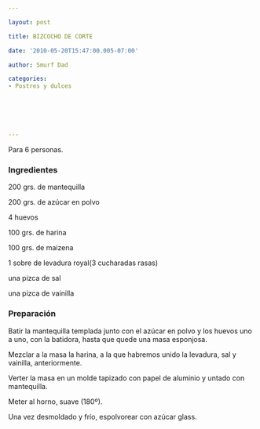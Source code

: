 ```yaml
---

layout: post

title: BIZCOCHO DE CORTE

date: '2010-05-20T15:47:00.005-07:00'

author: Smurf Dad

categories:
- Postres y dulces






---
```


Para 6 personas.

<h3>Ingredientes</h3>

200 grs. de mantequilla

200 grs. de azúcar en polvo

4 huevos

100 grs. de harina

100 grs. de maizena

1 sobre de levadura royal(3 cucharadas rasas)

una pizca de sal

una pizca de vainilla

<h3>Preparación</h3>

Batir la mantequilla templada junto con el azúcar en polvo y los huevos uno a uno, con la batidora, hasta que quede una masa esponjosa.

Mezclar a la masa la harina, a la que habremos unido la levadura, sal y vainilla, anteriormente.

Verter la masa en un molde tapizado con papel de aluminio y untado con mantequilla.

Meter al horno, suave (180&ordm;).

Una vez desmoldado y frío, espolvorear con azúcar glass.

